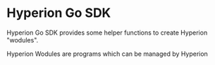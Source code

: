 # Hyperion Go SDK
Hyperion Go SDK provides some helper functions to create Hyperion "wodules".  

Hyperion Wodules are programs which can be managed by Hyperion